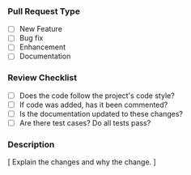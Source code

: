 ### Pull Request Type
- [ ] New Feature
- [ ] Bug fix 
- [ ] Enhancement 
- [ ] Documentation

### Review Checklist
- [ ] Does the code follow the project's code style?
- [ ] If code was added, has it been commented?
- [ ] Is the documentation updated to these changes?
- [ ] Are there test cases? Do all tests pass?

### Description
[ Explain the changes and why the change. ]


